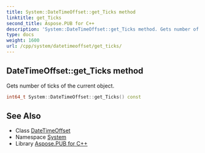 ```yaml
---
title: System::DateTimeOffset::get_Ticks method
linktitle: get_Ticks
second_title: Aspose.PUB for C++
description: 'System::DateTimeOffset::get_Ticks method. Gets number of ticks of the current object in C++.'
type: docs
weight: 1600
url: /cpp/system/datetimeoffset/get_ticks/
---
```

## DateTimeOffset::get_Ticks method


Gets number of ticks of the current object.

```cpp
int64_t System::DateTimeOffset::get_Ticks() const
```

## See Also

* Class [DateTimeOffset](../)
* Namespace [System](../../)
* Library [Aspose.PUB for C++](../../../)
